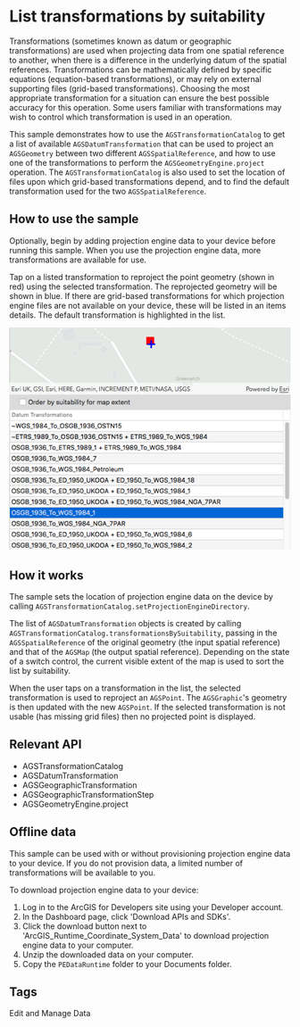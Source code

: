 # List transformations by suitability

Transformations (sometimes known as datum or geographic transformations) are used when projecting data from one spatial reference to another, when there is a difference in the underlying datum of the spatial references. Transformations can be mathematically defined by specific equations (equation-based transformations), or may rely on external supporting files (grid-based transformations). Choosing the most appropriate transformation for a situation can ensure the best possible accuracy for this operation. Some users familiar with transformations may wish to control which transformation is used in an operation.

This sample demonstrates how to use the `AGSTransformationCatalog` to get a list of available `AGSDatumTransformation` that can be used to project an `AGSGeometry` between two different `AGSSpatialReference`, and how to use one of the transformations to perform the `AGSGeometryEngine.project` operation. The `AGSTransformationCatalog` is also used to set the location of files upon which grid-based transformations depend, and to find the default transformation used for the two `AGSSpatialReference`.

## How to use the sample
Optionally, begin by adding projection engine data to your device before running this sample. When you use the projection engine data, more transformations are available for use.

Tap on a listed transformation to reproject the point geometry (shown in red) using the selected transformation. The reprojected geometry will be shown in blue. If there are grid-based transformations for which projection engine files are not available on your device, these will be listed in an items details. The default transformation is highlighted in the list.

![](image1.png)

## How it works
The sample sets the location of projection engine data on the device by calling `AGSTransformationCatalog.setProjectionEngineDirectory`.

The list of `AGSDatumTransformation` objects is created by calling `AGSTransformationCatalog.transformationsBySuitability`, passing in the `AGSSpatialReference` of the original geometry (the input spatial reference) and that of the `AGSMap` (the output spatial reference). Depending on the state of a switch control, the current visible extent of the map is used to sort the list by suitability.

When the user taps on a transformation in the list, the selected transformation is used to reproject an `AGSPoint`. The `AGSGraphic`'s geometry is then updated with the new `AGSPoint`. If the selected transformation is not usable (has missing grid files) then no projected point is displayed.

## Relevant API
* AGSTransformationCatalog
* AGSDatumTransformation
* AGSGeographicTransformation
* AGSGeographicTransformationStep
* AGSGeometryEngine.project

## Offline data
This sample can be used with or without provisioning projection engine data to your device.  If you do not provision data, a limited number of transformations will be available to you.

To download projection engine data to your device:

1. Log in to the ArcGIS for Developers site using your Developer account.
2. In the Dashboard page, click 'Download APIs and SDKs'.
3. Click the download button next to 'ArcGIS_Runtime_Coordinate_System_Data' to download projection engine data to your computer.
4. Unzip the downloaded data on your computer.
5. Copy the `PEDataRuntime` folder to your Documents folder.
  
## Tags
Edit and Manage Data
